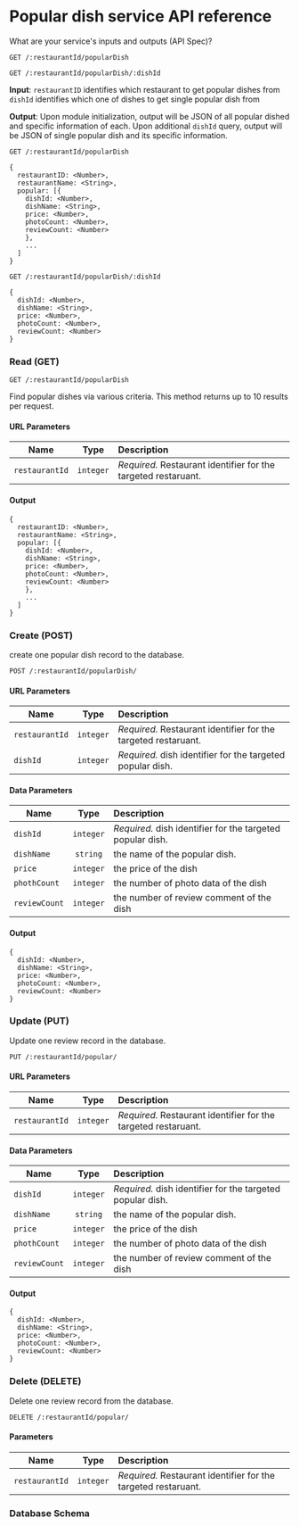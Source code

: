 

# Popular dish service API reference

What are your service's inputs and outputs (API Spec)?

`GET /:restaurantId/popularDish`

`GET /:restaurantId/popularDish/:dishId`


**Input**: `restaurantID` identifies which restaurant to get popular dishes from
            `dishId` identifies which one of dishes to get single popular dish from 

**Output**: Upon module initialization, output will be JSON of all popular dished and specific information of each.
            Upon additional `dishId` query, output will be JSON of single popular dish and its specific information.

`GET /:restaurantId/popularDish`

```
{
  restaurantID: <Number>,
  restaurantName: <String>,
  popular: [{
    dishId: <Number>,
    dishName: <String>,
    price: <Number>,
    photoCount: <Number>,
    reviewCount: <Number>
    },
    ...
  ]
}
```

`GET /:restaurantId/popularDish/:dishId`

```
{
  dishId: <Number>,
  dishName: <String>,
  price: <Number>,
  photoCount: <Number>,
  reviewCount: <Number>
}
```

### Read (GET)

`GET /:restaurantId/popularDish`

Find popular dishes via various criteria. This method returns up to 10 results per request.

#### URL Parameters

| Name             | Type          | Description                                                            |
| ---------------- |:-------------:| :----------------------------------------------------------------------|
| `restaurantId`   | `integer`     | *Required.* Restaurant identifier for the targeted restaruant.         |

#### Output

```
{
  restaurantID: <Number>,
  restaurantName: <String>,
  popular: [{
    dishId: <Number>,
    dishName: <String>,
    price: <Number>,
    photoCount: <Number>,
    reviewCount: <Number>
    },
    ...
  ]
}
```

### Create (POST)

create one popular dish record to the database.

`POST /:restaurantId/popularDish/`

#### URL Parameters

| Name             | Type          | Description                                                            |
| ---------------- |:-------------:| :----------------------------------------------------------------------|
| `restaurantId`   | `integer`     | *Required.* Restaurant identifier for the targeted restaruant.         |
| `dishId`         | `integer`     | *Required.* dish identifier for the targeted popular dish.             |

#### Data Parameters
| Name             | Type          | Description                                                            |
| ---------------- |:-------------:| :----------------------------------------------------------------------|
| `dishId`         | `integer`     | *Required.* dish identifier for the targeted popular dish.             |
| `dishName`       | `string`      | the name of the popular dish.                                          |
| `price `         | `integer`     | the price of the dish                                                  |
| `phothCount`     | `integer`     | the number of photo data of the dish                                   |
| `reviewCount`    | `integer`     | the number of review comment of the dish                               |

#### Output
```
{
  dishId: <Number>,
  dishName: <String>,
  price: <Number>,
  photoCount: <Number>,
  reviewCount: <Number>
}
```


### Update (PUT)

Update one review record in the database.

`PUT /:restaurantId/popular/`

#### URL Parameters

| Name             | Type          | Description                                                            |
| ---------------- |:-------------:| :----------------------------------------------------------------------|
| `restaurantId`   | `integer`     | *Required.* Restaurant identifier for the targeted restaruant.         |

#### Data Parameters
| Name             | Type          | Description                                                            |
| ---------------- |:-------------:| :----------------------------------------------------------------------|
| `dishId`         | `integer`     | *Required.* dish identifier for the targeted popular dish.             |
| `dishName`       | `string`      | the name of the popular dish.                                          |
| `price `         | `integer`     | the price of the dish                                                  |
| `phothCount`     | `integer`     | the number of photo data of the dish                                   |
| `reviewCount`    | `integer`     | the number of review comment of the dish                               |

#### Output
```
{
  dishId: <Number>,
  dishName: <String>,
  price: <Number>,
  photoCount: <Number>,
  reviewCount: <Number>
}
```

### Delete (DELETE)

Delete one review record from the database.

`DELETE /:restaurantId/popular/`

#### Parameters

| Name             | Type          | Description                                                            |
| ---------------- |:-------------:| :----------------------------------------------------------------------|
| `restaurantId`   | `integer`     | *Required.* Restaurant identifier for the targeted restaruant.         |

### Database Schema
